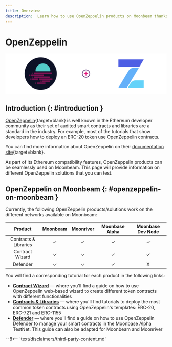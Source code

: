 ```yaml
---
title: Overview
description:  Learn how to use OpenZeppelin products on Moonbeam thanks to its Ethereum compatibility features
---
```


# OpenZeppelin

![OpenZeppelin Banner](/images/builders/build/eth-api/dev-env/openzeppelin/openzeppelin-banner.png)

## Introduction {: #introduction } 

[OpenZeppelin](https://openzeppelin.com/){target=blank} is well known in the Ethereum developer community as their set of audited smart contracts and libraries are a standard in the industry. For example, most of the tutorials that show developers how to deploy an ERC-20 token use OpenZeppelin contracts.

You can find more information about OpenZeppelin on their [documentation site](https://docs.openzeppelin.com/openzeppelin/){target=blank}.

As part of its Ethereum compatibility features, OpenZeppelin products can be seamlessly used on Moonbeam. This page will provide information on different OpenZeppelin solutions that you can test.

## OpenZeppelin on Moonbeam {: #openzeppelin-on-moonbeam } 

Currently, the following OpenZeppelin products/solutions work on the different networks available on Moonbeam:

|      **Product**      | **Moonbeam** | **Moonriver** | **Moonbase Alpha** | **Moonbase Dev Node** |
|:---------------------:|:------------:|:-------------:|:------------------:|:---------------------:|
| Contracts & Libraries |      ✓       |       ✓       |         ✓          |           ✓           |
|    Contract Wizard    |      ✓       |       ✓       |         ✓          |           ✓           |
|       Defender        |      ✓       |       ✓       |         ✓          |           X           |

You will find a corresponding tutorial for each product in the following links:

 - [**Contract Wizard**](/builders/interact/oz-remix/#openzeppelin-contract-wizard) — where you'll find a guide on how to use OpenZeppelin web-based wizard to create different token contracts with different functionalities
 - [**Contracts & Libraries**](/builders/interact/oz-remix/#deploying-openzeppelin-contracts-on-moonbeam) — where you'll find tutorials to deploy the most common token contracts using OpenZeppelin's templates: ERC-20, ERC-721 and ERC-1155
 - [**Defender**](/builders/tools/openzeppelin/defender/) — where you'll find a guide on how to use OpenZeppelin Defender to manage your smart contracts in the Moonbase Alpha TestNet. This guide can also be adapted for Moonbeam and Moonriver

--8<-- 'text/disclaimers/third-party-content.md'